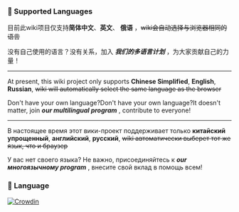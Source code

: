 ### 📣 Supported Languages

目前此wiki项目仅支持**简体中文**、**英文**、 **俄语** ，~~wiki会自动选择与浏览器相同的语言~~

没有自己使用的语言？没有关系，加入 **_我们的多语言计划_** ，为大家贡献自己的力量！

---

At present, this wiki project only supports **Chinese Simplified**, **English**, **Russian**, ~~wiki will automatically select the same language as the browser~~

Don't have your own language?Don't have your own language?It doesn't matter, join **_our multilingual program_** , contribute to everyone!

---

В настоящее время этот вики-проект поддерживает только **китайский упрощенный**, **английский**, **русский**, ~~wiki автоматически выберет тот же язык, что и браузер~~

У вас нет своего языка? Не важно, присоединяйтесь к **_our многоязычному program_** , внесите свой вклад в помощь всем!

### 📄 Language
 [![Crowdin](https://badges.crowdin.net/moywiki/localized.svg)](https://crowdin.com/project/moywiki)
